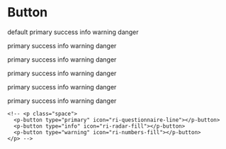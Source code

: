 # Button

<div>
    <p class="space">
      <p-button>default</p-button>
      <p-button type="primary">primary</p-button>
      <p-button type="success">success</p-button>
      <p-button type="info">info</p-button>
      <p-button type="warning">warning</p-button>
      <p-button type="danger">danger</p-button>
    </p>
    <p class="space">
      <p-button type="primary" plain>primary</p-button>
      <p-button type="success" plain>success</p-button>
      <p-button type="info" plain>info</p-button>
      <p-button type="warning" plain>warning</p-button>
      <p-button type="danger" plain>danger</p-button>
    </p>
    <p class="space">
      <p-button type="primary" disabled>primary</p-button>
      <p-button type="success" disabled>success</p-button>
      <p-button type="info" disabled>info</p-button>
      <p-button type="warning" disabled>warning</p-button>
      <p-button type="danger" disabled>danger</p-button>
    </p>
    <p class="space">
      <p-button type="primary">primary</p-button>
      <p-button type="success">success</p-button>
      <p-button type="info">info</p-button>
      <p-button type="warning">warning</p-button>
      <p-button type="danger">danger</p-button>
    </p>
    <p class="space">
      <p-button type="primary" size="small">primary</p-button>
      <p-button type="success" size="small">success</p-button>
      <p-button type="info" size="small">info</p-button>
      <p-button type="warning" size="small">warning</p-button>
      <p-button type="danger" size="small">danger</p-button>
    </p>
    <p class="space">
      <p-button type="primary" size="mini">primary</p-button>
      <p-button type="success" size="mini">success</p-button>
      <p-button type="info" size="mini">info</p-button>
      <p-button type="warning" size="mini">warning</p-button>
      <p-button type="danger" size="mini">danger</p-button>
    </p>
    
</div>

    <!-- <p class="space">
      <p-button type="primary" icon="ri-questionnaire-line"></p-button>
      <p-button type="info" icon="ri-radar-fill"></p-button>
      <p-button type="warning" icon="ri-numbers-fill"></p-button>
    </p> -->
